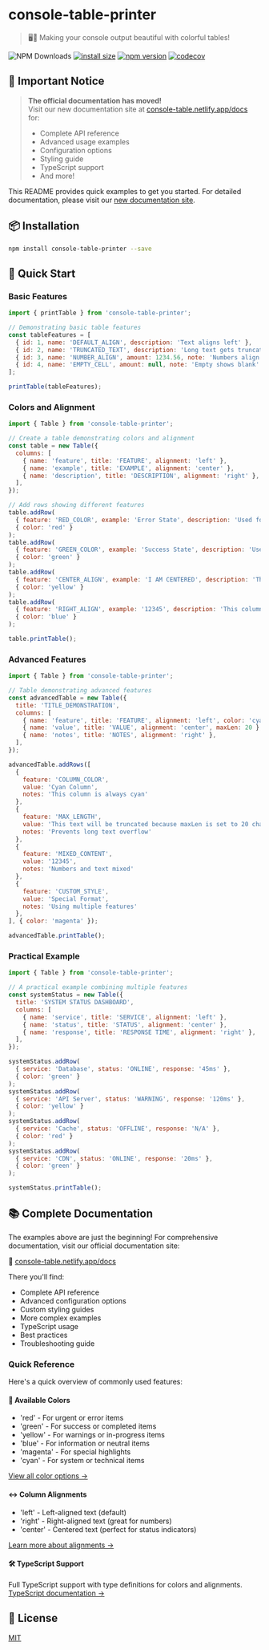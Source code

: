 # console-table-printer

> 🖥️🍭 Making your console output beautiful with colorful tables!

![NPM Downloads](https://img.shields.io/npm/dw/console-table-printer)
[![install size](https://packagephobia.com/badge?p=console-table-printer)](https://packagephobia.com/result?p=console-table-printer)
[![npm version](https://badge.fury.io/js/console-table-printer.svg)](https://badge.fury.io/js/console-table-printer)
[![codecov](https://codecov.io/gh/console-table-printer/console-table-printer/graph/badge.svg?token=SWX9VBuYUs)](https://codecov.io/gh/console-table-printer/console-table-printer)

## 📢 Important Notice

> **The official documentation has moved!**  
> Visit our new documentation site at [console-table.netlify.app/docs](https://console-table.netlify.app/docs) for:
> - Complete API reference
> - Advanced usage examples
> - Configuration options
> - Styling guide
> - TypeScript support
> - And more!

This README provides quick examples to get you started. For detailed documentation, please visit our [new documentation site](https://console-table.netlify.app/docs).

## 📦 Installation

```bash
npm install console-table-printer --save
```

## 🚀 Quick Start

### Basic Features

```javascript
import { printTable } from 'console-table-printer';

// Demonstrating basic table features
const tableFeatures = [
  { id: 1, name: 'DEFAULT_ALIGN', description: 'Text aligns left' },
  { id: 2, name: 'TRUNCATED_TEXT', description: 'Long text gets truncated' },
  { id: 3, name: 'NUMBER_ALIGN', amount: 1234.56, note: 'Numbers align right' },
  { id: 4, name: 'EMPTY_CELL', amount: null, note: 'Empty shows blank' },
];

printTable(tableFeatures);
```

### Colors and Alignment

```javascript
import { Table } from 'console-table-printer';

// Create a table demonstrating colors and alignment
const table = new Table({
  columns: [
    { name: 'feature', title: 'FEATURE', alignment: 'left' },
    { name: 'example', title: 'EXAMPLE', alignment: 'center' },
    { name: 'description', title: 'DESCRIPTION', alignment: 'right' },
  ],
});

// Add rows showing different features
table.addRow(
  { feature: 'RED_COLOR', example: 'Error State', description: 'Used for errors/warnings' },
  { color: 'red' }
);
table.addRow(
  { feature: 'GREEN_COLOR', example: 'Success State', description: 'Used for success states' },
  { color: 'green' }
);
table.addRow(
  { feature: 'CENTER_ALIGN', example: 'I AM CENTERED', description: 'This column is center-aligned' },
  { color: 'yellow' }
);
table.addRow(
  { feature: 'RIGHT_ALIGN', example: '12345', description: 'This column is right-aligned' },
  { color: 'blue' }
);

table.printTable();
```

### Advanced Features

```javascript
import { Table } from 'console-table-printer';

// Table demonstrating advanced features
const advancedTable = new Table({
  title: 'TITLE_DEMONSTRATION',
  columns: [
    { name: 'feature', title: 'FEATURE', alignment: 'left', color: 'cyan' },
    { name: 'value', title: 'VALUE', alignment: 'center', maxLen: 20 },
    { name: 'notes', title: 'NOTES', alignment: 'right' },
  ],
});

advancedTable.addRows([
  { 
    feature: 'COLUMN_COLOR', 
    value: 'Cyan Column', 
    notes: 'This column is always cyan' 
  },
  { 
    feature: 'MAX_LENGTH', 
    value: 'This text will be truncated because maxLen is set to 20 characters', 
    notes: 'Prevents long text overflow' 
  },
  { 
    feature: 'MIXED_CONTENT',
    value: '12345',
    notes: 'Numbers and text mixed'
  },
  { 
    feature: 'CUSTOM_STYLE',
    value: 'Special Format',
    notes: 'Using multiple features'
  },
], { color: 'magenta' });

advancedTable.printTable();
```

### Practical Example

```javascript
import { Table } from 'console-table-printer';

// A practical example combining multiple features
const systemStatus = new Table({
  title: 'SYSTEM STATUS DASHBOARD',
  columns: [
    { name: 'service', title: 'SERVICE', alignment: 'left' },
    { name: 'status', title: 'STATUS', alignment: 'center' },
    { name: 'response', title: 'RESPONSE TIME', alignment: 'right' },
  ],
});

systemStatus.addRow(
  { service: 'Database', status: 'ONLINE', response: '45ms' },
  { color: 'green' }
);
systemStatus.addRow(
  { service: 'API Server', status: 'WARNING', response: '120ms' },
  { color: 'yellow' }
);
systemStatus.addRow(
  { service: 'Cache', status: 'OFFLINE', response: 'N/A' },
  { color: 'red' }
);
systemStatus.addRow(
  { service: 'CDN', status: 'ONLINE', response: '20ms' },
  { color: 'green' }
);

systemStatus.printTable();
```

## 📚 Complete Documentation

The examples above are just the beginning! For comprehensive documentation, visit our official documentation site:

🔗 [console-table.netlify.app/docs](https://console-table.netlify.app/docs)

There you'll find:
- Complete API reference
- Advanced configuration options
- Custom styling guides
- More complex examples
- TypeScript usage
- Best practices
- Troubleshooting guide

### Quick Reference

Here's a quick overview of commonly used features:

#### 🎨 Available Colors
- 'red' - For urgent or error items
- 'green' - For success or completed items
- 'yellow' - For warnings or in-progress items
- 'blue' - For information or neutral items
- 'magenta' - For special highlights
- 'cyan' - For system or technical items

[View all color options →](https://console-table.netlify.app/docs/doc-color)

#### ↔️ Column Alignments
- 'left' - Left-aligned text (default)
- 'right' - Right-aligned text (great for numbers)
- 'center' - Centered text (perfect for status indicators)

[Learn more about alignments →](https://console-table.netlify.app/docs/doc-alignment)

#### 🛠️ TypeScript Support
Full TypeScript support with type definitions for colors and alignments.
[TypeScript documentation →](https://console-table.netlify.app/docs/doc-typescript)

## 📜 License

[MIT](https://github.com/console-table-printer/console-table-printer/blob/master/LICENSE)